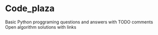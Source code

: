 # Code_plaza
Basic Python proggraming questions and answers with TODO comments
Open algorithm solutions with links
